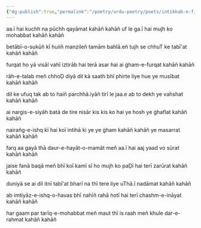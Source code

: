```yaml
---
{"dg-publish":true,"permalink":"/poetry/urdu-poetry/poets/intikhab-e-firaq/duniya-se-ai-dil-itni-tabi-at-bhari-na-thi/"}
---
```




aa.ī hai kuchh na pūchh qayāmat kahāñ kahāñ
uf le ga.ī hai mujh ko mohabbat kahāñ kahāñ

betābī-o-sukūñ kī huiiñ manzileñ tamām
bahlā.eñ tujh se chhuT ke tabī'at kahāñ kahāñ

furqat ho yā visāl vahī iztirāb hai
terā asar hai ai ġham-e-furqat kahāñ kahāñ

rāh-e-talab meñ chhoḌ diyā dil kā saath bhī
phirte liye hue ye musībat kahāñ kahāñ

dil ke ufuq tak ab to haiñ parchhā.iyāñ tirī
le jaa.e ab to dekh ye vahshat kahāñ kahāñ

ai nargis-e-siyāh batā de tire nisār
kis kis ko hai ye hosh ye ġhaflat kahāñ kahāñ

nairañg-e-ishq kī hai koī intihā ki ye
ye ġham kahāñ kahāñ ye masarrat kahāñ kahāñ

farq aa gayā thā daur-e-hayāt-o-mamāt meñ
aa.ī hai aaj yaad vo sūrat kahāñ kahāñ

jaise fanā baqā meñ bhī koī kamī sī ho
mujh ko paḌī hai terī zarūrat kahāñ kahāñ

duniyā se ai dil itnī tabī'at bharī na thī
tere liye uThā.ī nadāmat kahāñ kahāñ

ab imtiyāz-e-ishq-o-havas bhī nahīñ rahā
hotī hai terī chashm-e-ināyat kahāñ kahāñ

har gaam par tarīq-e-mohabbat meñ maut thī
is raah meñ khule dar-e-rahmat kahāñ kahāñ


